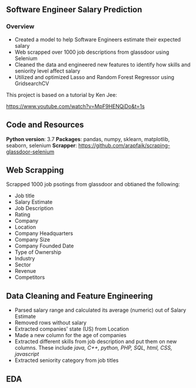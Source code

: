 ## Software Engineer Salary Prediction

### Overview
- Created a model to help Software Engineers estimate their expected salary
- Web scrapped over 1000 job descriptions from glassdoor using Selenium
- Cleaned the data and engineered new features to identify how skills and seniority level affect salary
- Utilized and optimized Lasso and Random Forest Regressor using GridsearchCV

This project is based on a tutorial by Ken Jee:

https://www.youtube.com/watch?v=MpF9HENQjDo&t=1s

## Code and Resources
__Python version__: 3.7
__Packages__: pandas, numpy, sklearn, matplotlib, seaborn, selenium
__Scrapper__: https://github.com/arapfaik/scraping-glassdoor-selenium


## Web Scrapping
Scrapped 1000 job psotings from glassdoor and obtianed the following:
- Job title
- Salary Estimate
- Job Description
- Rating
- Company
- Location
- Company Headquarters
- Company Size
- Company Founded Date
- Type of Ownership
- Industry
- Sector
- Revenue
- Competitors


## Data Cleaning and Feature Engineering
- Parsed salary range and calculated its average (numeric) out of Salary Estimate 
- Removed rows without salary
- Extracted companies' state (US) from Location
- Made a new column for the age of companies
- Extracted different skills from job description and put them on new columns. These include _java, C++, python, PHP, SQL, html, CSS, javascript_
- Extracted seniority category from job titles


## EDA



